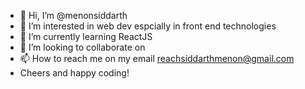 - 👋 Hi, I’m @menonsiddarth
- 👀 I’m interested in web dev espcially in front end technologies
- 🌱 I’m currently learning ReactJS
- 💞️ I’m looking to collaborate on 
- 📫 How to reach me on my email reachsiddarthmenon@gmail.com
- Cheers and happy coding!

<!---
menonsiddarth/menonsiddarth is a ✨ special ✨ repository because its `README.md` (this file) appears on your GitHub profile.
You can click the Preview link to take a look at your changes.
--->
